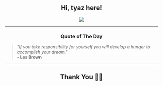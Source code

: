 <h2 align="center"> Hi, tyaz here!</h2>

<p align="center">
<a href="https://github.com/tyazx" alt="github streak"><img src="https://dvst-streak.herokuapp.com/?user=tyazx&theme=tokyonight&fire=DD472C"></a>
</p>

<hr>
<h3 align="center">Quote of The Day</h3>
<p align="center">
<blockquote>
<i>"If you take responsibility for yourself you will develop a hunger to accomplish your dream."</i>
<br>
<b>- Les Brown</b>
</blockquote>
</p>


<hr>
<h2 align="center">Thank You 🙏🏼</h2>
